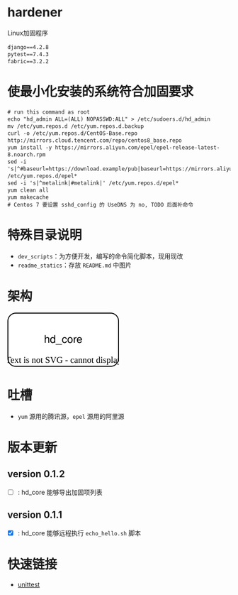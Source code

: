 # hardener
Linux加固程序

```text
django==4.2.8
pytest==7.4.3
fabric==3.2.2
```

# 使最小化安装的系统符合加固要求

```shell
# run this command as root
echo "hd_admin ALL=(ALL) NOPASSWD:ALL" > /etc/sudoers.d/hd_admin
mv /etc/yum.repos.d /etc/yum.repos.d.backup
curl -o /etc/yum.repos.d/CentOS-Base.repo http://mirrors.cloud.tencent.com/repo/centos8_base.repo
yum install -y https://mirrors.aliyun.com/epel/epel-release-latest-8.noarch.rpm
sed -i 's|^#baseurl=https://download.example/pub|baseurl=https://mirrors.aliyun.com|' /etc/yum.repos.d/epel*
sed -i 's|^metalink|#metalink|' /etc/yum.repos.d/epel*
yum clean all
yum makecache
# Centos 7 要设置 sshd_config 的 UseDNS 为 no, TODO 后面补命令

```

# 特殊目录说明

- `dev_scripts`：为方便开发，编写的命令简化脚本，现用现改
- `readme_statics`：存放 `README.md` 中图片

# 架构

![架构图](./readme_statics/architecture_diagram.drawio.svg)

# 吐槽

- `yum` 源用的腾讯源，`epel` 源用的阿里源

# 版本更新

## version 0.1.2

- [ ] : hd_core 能够导出加固项列表


## version 0.1.1

- [x] : hd_core 能够远程执行 `echo_hello.sh` 脚本


# 快速链接

- [unittest](https://docs.python.org/zh-cn/3.9/library/unittest.html)